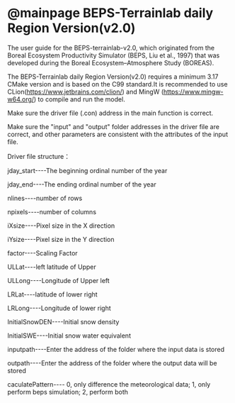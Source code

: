 # @mainpage BEPS-Terrainlab daily Region Version(v2.0)
The user guide for the BEPS-terrainlab-v2.0, which originated from the Boreal Ecosystem Productivity Simulator (BEPS, Liu et al., 1997) that was developed during the Boreal Ecosystem–Atmosphere Study (BOREAS).  

The BEPS-Terrainlab daily Region Version(v2.0) requires a minimum 3.17 CMake version and is based on the C99 standard.It is recommended to use CLion(https://www.jetbrains.com/clion/) and MingW (https://www.mingw-w64.org/) to compile and run the model.  

Make sure the driver file (.con) address in the main function is correct.  

Make sure the "input" and "output" folder addresses in the driver file are correct, and other parameters are consistent with the attributes of the input file.  



Driver file structure：

jday_start----The beginning ordinal number of the year   

jday_end----The ending ordinal number of the year   

nlines----number of rows   

npixels----number of columns   

iXsize----Pixel size in the X direction

iYsize----Pixel size in the Y direction

factor----Scaling Factor

ULLat----left latitude of Upper  

ULLong----Longitude of Upper left   

LRLat----latitude of lower right   

LRLong----Longitude of lower right   

InitialSnowDEN----Initial snow density   

InitialSWE----Initial snow water equivalent   

inputpath----Enter the address of the folder where the input data is stored  

outpath----Enter the address of the folder where the output data will be stored  

caculatePattern---- 0, only difference the meteorological data; 1, only perform beps simulation; 2, perform both  
